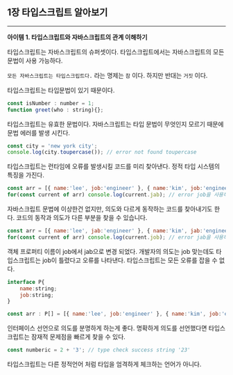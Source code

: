 ## 1장 타입스크립트 알아보기

---

**아이템 1.  타입스크립트와 자바스크립트의 관계 이해하기**

타입스크립트는 자바스크립트의 슈퍼셋이다. 타입스크립트에서는 자바스크립트의 모든 문법이 사용 가능하다.

`모든 자바스크립트는 타입스크립트다.` 라는 명제는 `참` 이다. 하지만 반대는 `거짓` 이다.

타입스크립트는 타입문법이 있기 때문이다.

```jsx
const isNumber : number = 1;
function greet(who : string){};
```

타입스크립트는 유효한 문법이다. 자바스크립트는 타입 문법이 무엇인지 모르기 때문에 문법 에러를 발생 시킨다.

```jsx
const city = 'new york city';
console.log(city.toupercase()); // error not found toupercase
```

타입스크립트는 런타임에 오류를 발생시킬 코드를 미리 찾아낸다. 정적 타입 시스템의 특징을 가진다.

```jsx
const arr = [{ name:'lee', job:'engineer' }, { name:'kim', job:'engineer' }, { name:'back', job:'engineer' }];
for(const current of arr) console.log(current.jab); // error job을 사용하시겠습니까?
```

자바스크립트 문법에 이상한건 없지만, 의도와 다르게 동작하는 코드를 찾아내기도 한다. 코드의 동작과 의도가 다른 부분을 찾을 수 있습니다.

```jsx
const arr = [{ name:'lee', jab:'engineer' }, { name:'kim', jab:'engineer' }, { name:'back', jab:'engineer' }];
for(const current of arr) console.log(current.job); // error jab을 사용하시겠습니까?
```

객체 프로퍼티 이름이 job에서 jab으로 변경 되었다. 개발자의 의도는 job 맞는데도 타입스크립트는 job이 틀렸다고 오류를 나타낸다. 타입스크립트는 모든 오류를 잡을 수 없다.

```jsx
interface P{
	name:string;
	job:string;
}

const arr : P[] = [{ name:'lee', job:'engineer' }, { name:'kim', job:'engineer' }, { name:'back', job:'engineer' }];
```

인터페이스 선언으로 의도를 분명하게 하는게 좋다. 명확하게 의도를 선언했다면 타입스크립트는 잠재적 문제점을 빠르게 찾을 수 있다.

```jsx
const numberic = 2 + '3'; // type check success string '23'
```

타입스크립트는 다른 정적언어 처럼 타입을 엄격하게 체크하는 언어가 아니다.
